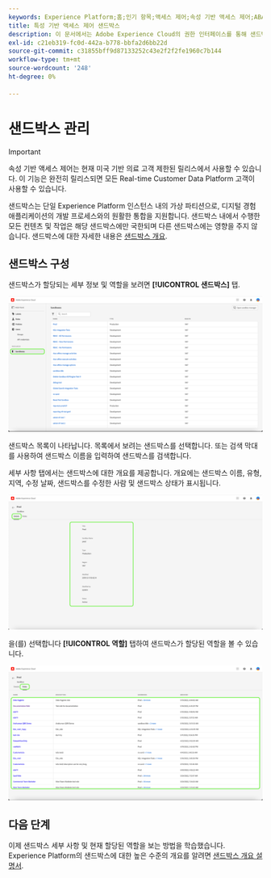 ```yaml
---
keywords: Experience Platform;홈;인기 항목;액세스 제어;속성 기반 액세스 제어;ABAC
title: 특성 기반 액세스 제어 샌드박스
description: 이 문서에서는 Adobe Experience Cloud의 권한 인터페이스를 통해 샌드박스 관리에 대한 정보를 제공합니다
exl-id: c21eb319-fc0d-442a-b778-bbfa2d6bb22d
source-git-commit: c31855bff9d87133252c43e2f2f2fe1960c7b144
workflow-type: tm+mt
source-wordcount: '248'
ht-degree: 0%

---
```


# 샌드박스 관리

>[!IMPORTANT]
>
>속성 기반 액세스 제어는 현재 미국 기반 의료 고객 제한된 릴리스에서 사용할 수 있습니다. 이 기능은 완전히 릴리스되면 모든 Real-time Customer Data Platform 고객이 사용할 수 있습니다.

샌드박스는 단일 Experience Platform 인스턴스 내의 가상 파티션으로, 디지털 경험 애플리케이션의 개발 프로세스와의 원활한 통합을 지원합니다. 샌드박스 내에서 수행한 모든 컨텐츠 및 작업은 해당 샌드박스에만 국한되며 다른 샌드박스에는 영향을 주지 않습니다. 샌드박스에 대한 자세한 내용은 [샌드박스 개요](../../../sandboxes/home.md).

## 샌드박스 구성

샌드박스가 할당되는 세부 정보 및 역할을 보려면 **[!UICONTROL 샌드박스]** 탭.

![flac-sandboxes-tab](../../images/flac-ui/flac-sandboxes-tab.png)

샌드박스 목록이 나타납니다. 목록에서 보려는 샌드박스를 선택합니다. 또는 검색 막대를 사용하여 샌드박스 이름을 입력하여 샌드박스를 검색합니다.

세부 사항 탭에서는 샌드박스에 대한 개요를 제공합니다. 개요에는 샌드박스 이름, 유형, 지역, 수정 날짜, 샌드박스를 수정한 사람 및 샌드박스 상태가 표시됩니다.

![flac-sandboxes-details](../../images/flac-ui/flac-sandboxes-details.png)

을(를) 선택합니다 **[!UICONTROL 역할]** 탭하여 샌드박스가 할당된 역할을 볼 수 있습니다.

![flash-sandboxes-roles](../../images/flac-ui/flac-sandboxes-roles.png)

## 다음 단계

이제 샌드박스 세부 사항 및 현재 할당된 역할을 보는 방법을 학습했습니다. Experience Platform의 샌드박스에 대한 높은 수준의 개요를 알려면 [샌드박스 개요 설명서](../../sanboxes/../ui/overview.md).
